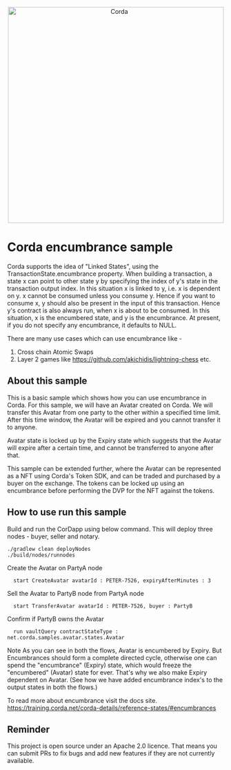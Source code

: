 <p align="center">
    <img src="https://www.corda.net/wp-content/uploads/2016/11/fg005_corda_b.png" alt="Corda" width="500">
</p>

# Corda encumbrance sample

Corda supports the idea of "Linked States", using the TransactionState.encumbrance property. When building a transaction, a state x can
point to other state y by specifying the index of y's state in the transaction output index.
In this situation x is linked to y, i.e. x is dependent on y. x cannot be consumed unless you consume y.
Hence if you want to consume x, y should also be present in the input of this transaction.
Hence y's contract is also always run, when x is about to be consumed.
In this situation, x is the encumbered state, and y is the encumbrance.
At present, if you do not specify any encumbrance, it defaults to NULL.

There are many use cases which can use encumbrance like -
1. Cross chain Atomic Swaps
2. Layer 2 games like https://github.com/akichidis/lightning-chess etc.

## About this sample

This is a basic sample which shows how you can use encumbrance in Corda. For this sample, we will have an Avatar
created on Corda. We will transfer this Avatar from one party to the other within a specified time limit.
After this time window, the Avatar will be expired and you cannot transfer it to anyone.

Avatar state is locked up by the Expiry state which suggests that the Avatar will expire after a certain time,
and cannot be transferred to anyone after that.

This sample can be extended further, where the Avatar can be represented as a NFT using Corda's Token SDK, and
can be traded and purchased by a buyer on the exchange. The tokens can be locked up using an encumbrance before
performing the DVP for the NFT against the tokens.

## How to use run this sample

Build and run the CorDapp using below command. This will deploy three nodes - buyer, seller and notary.
```
./gradlew clean deployNodes
./build/nodes/runnodes
```

Create the Avatar on PartyA node

      start CreateAvatar avatarId : PETER-7526, expiryAfterMinutes : 3

Sell the Avatar to PartyB node from PartyA node

      start TransferAvatar avatarId : PETER-7526, buyer : PartyB

Confirm if PartyB owns the Avatar

      run vaultQuery contractStateType : net.corda.samples.avatar.states.Avatar

Note
As you can see in both the flows, Avatar is encumbered by Expiry. But Encumbrances should form a complete directed cycle,
otherwise one can spend the "encumbrance" (Expiry) state, which would freeze the "encumbered" (Avatar) state for ever.
That's why we also make Expiry dependent on Avatar. (See how we have added encumbrance index's to the output states in
both the flows.)

To read more about encumbrance visit the docs site. https://training.corda.net/corda-details/reference-states/#encumbrances

## Reminder

This project is open source under an Apache 2.0 licence. That means you
can submit PRs to fix bugs and add new features if they are not currently
available.